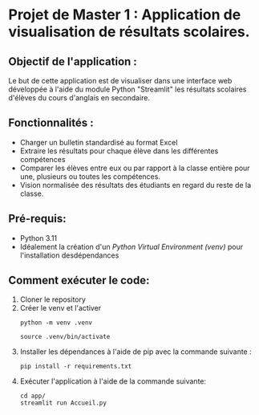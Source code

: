 # Projet de Master 1 : Application de visualisation de résultats scolaires.

## Objectif de l'application : 

Le but de cette application est de visualiser dans une interface web développée à l'aide du module Python "Streamlit" les résultats scolaires d'élèves du cours d'anglais en secondaire.

## Fonctionnalités :

- Charger un bulletin standardisé au format Excel
- Extraire les résultats pour chaque élève dans les différentes compétences
- Comparer les élèves entre eux ou par rapport à la classe entière pour une, plusieurs ou toutes les compétences.
- Vision normalisée des résultats des étudiants en regard du reste de la classe.

## Pré-requis:

- Python 3.11
- Idéalement la création d'un _Python Virtual Environment (venv)_ pour l'installation desdépendances

## Comment exécuter le code:

1. Cloner le repository
2. Créer le venv et l'activer
   ```
   python -m venv .venv

   source .venv/bin/activate
   ```
4. Installer les dépendances à l'aide de pip avec la commande suivante :
   ```
   pip install -r requirements.txt
   ```
5. Exécuter l'application à l'aide de la commande suivante:
   ```
   cd app/
   streamlit run Accueil.py
   ```
